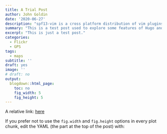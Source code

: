 ```yaml
---
title: A Trial Post
author: John Goldin
date: '2020-06-27'
description: "spf13-vim is a cross platform distribution of vim plugins and resources" 
summary: "This is a test post used to explore some features of Hugo and how they relate to my blog posts."
excerpt: "This is just a test post."
categories:
  - Flickr
  - GPS
tags:
  - maps
subtitle: ''
draft: yes
image: ''
# draft: no
output:
  blogdown::html_page:
    toc: no
    fig_width: 5
    fig_height: 5
---
```





A relative link: [here](/img/for_site/UR_a_joke.png)

If you prefer not to use the `fig.width` and `fig.height` options in every plot chunk, edit the YAML (the part at the top of the post) with:

